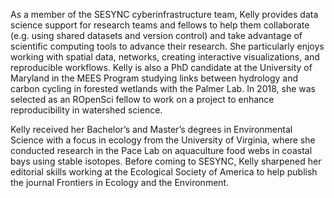 As a member of the SESYNC cyberinfrastructure team, Kelly provides data science support for research teams and fellows
to help them collaborate (e.g. using shared datasets and version control) and take advantage of scientific 
computing tools to advance their research. She particularly enjoys working with spatial data, networks, 
creating interactive visualizations, and reproducible workflows. Kelly is also a PhD candidate at the University 
of Maryland in the MEES Program studying links between hydrology and carbon cycling in forested wetlands with the 
Palmer Lab. In 2018, she was selected as an ROpenSci fellow to work on a project to enhance reproducibility in 
watershed science.

Kelly received her Bachelor’s and Master’s degrees in Environmental Science with a focus in ecology from the 
University of Virginia, where she conducted research in the Pace Lab on aquaculture food webs in coastal bays 
using stable isotopes. Before coming to SESYNC, Kelly sharpened her editorial skills working at the Ecological
Society of America to help publish the journal Frontiers in Ecology and the Environment.
